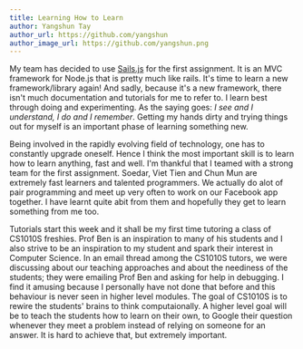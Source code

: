 ```yaml
---
title: Learning How to Learn
author: Yangshun Tay
author_url: https://github.com/yangshun
author_image_url: https://github.com/yangshun.png
---
```


My team has decided to use [Sails.js](http://sailsjs.org/#!) for the first assignment. It is an MVC framework for Node.js that is pretty much like rails. It's time to learn a new framework/library again! And sadly, because it's a new framework, there isn't much documentation and tutorials for me to refer to. I learn best through doing and experimenting. As the saying goes: _I see and I understand, I do and I remember_. Getting my hands dirty and trying things out for myself is an important phase of learning something new.<!--truncate-->

Being involved in the rapidly evolving field of technology, one has to constantly upgrade oneself. Hence I think the most important skill is to learn how to learn anything, fast and well. I'm thankful that I teamed with a strong team for the first assignment. Soedar, Viet Tien and Chun Mun are extremely fast learners and talented programmers. We actually do alot of pair programming and meet up very often to work on our Facebook app together. I have learnt quite abit from them and hopefully they get to learn something from me too.

Tutorials start this week and it shall be my first time tutoring a class of CS1010S freshies. Prof Ben is an inspiration to many of his students and I also strive to be an inspiration to my student and spark their interest in Computer Science. In an email thread among the CS1010S tutors, we were discussing about our teaching approaches and about the neediness of the students; they were emailing Prof Ben and asking for help in debugging. I find it amusing because I personally have not done that before and this behaviour is never seen in higher level modules. The goal of CS1010S is to rewire the students' brains to think computaionally. A higher level goal will be to teach the students how to learn on their own, to Google their question whenever they meet a problem instead of relying on someone for an answer. It is hard to achieve that, but extremely important.
